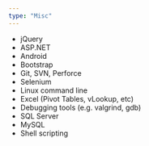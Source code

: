 ```yaml
---
type: "Misc"
---
```


* jQuery
* ASP.NET
* Android
* Bootstrap
* Git, SVN, Perforce
* Selenium
* Linux command line
* Excel (Pivot Tables, vLookup, etc)
* Debugging tools (e.g. valgrind, gdb)
* SQL Server
* MySQL
* Shell scripting
